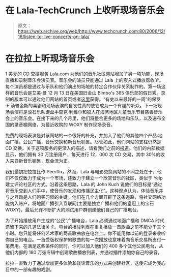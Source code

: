 # 在 Lala-TechCrunch 上收听现场音乐会

> 原文：<https://web.archive.org/web/http://www.techcrunch.com:80/2006/12/16/listen-to-live-concerts-on-lala/>

# 在拉拉上听现场音乐会

1 美元的 CD 交换服务 Lala.com 为他们的音乐社区网站增加了另一项功能，现场直播和录制音乐会演员表。音乐会的演员只能通过 Lala 上的嵌入式播放器收听。每个演员都是通过与乐队和他们演出的场地的特定合作伙伴关系制作的。第一场这样的音乐会是艾美·曼 12 月 13 日在美国旧金山 Bimbo's 365 俱乐部的假日秀。录制的版本可以通过他们网站的首页或者[这里](https://web.archive.org/web/20210928171157/http://www.lala.com/frontend/action/liveperformance)获得。“有史以来最好的一周”的保罗·F·汤普金斯的喜剧和现场表演的自发性真的使它成为一个有趣的听众。下一场现场表演将是滚石乐队键盘手查克·利维尔和狼人在海湾地区儿童音乐节目慈善音乐会上的音乐会。在接下来的几个月里，他们将整合更多的场地和乐队，以及遍布全国的录音棚网络，为最近收购的 WOXY 制作现场录音。

免费的现场表演是对该网站的一个很好的补充，并加入了他们的其他四个产品:地面广播，公民广播，音乐交换和新音乐销售。尽管如此，他们网站的支柱仍然是 CD 交换。关于这项服务的更深入的描述，请看我们之前的[报道](https://web.archive.org/web/20210928171157/http://www.beta.techcrunch.com/2006/10/10/lala-leverages-internet-radio-for-cd-swapping-sales/)。他们的内部数据显示，他们拥有 30 万注册用户，每天进行 12，000 次 CD 交易，其中 30%的收入来自新音乐销售，现金流为正。

我们最初把拉拉比作 Peerflix。然而，Lala 与电影交换网站的不同之处在于，他们不仅仅致力于成为一个市场，还致力于建立一个欣赏音乐的社区，类似于 Yelp 建立评论社区的方式。沿着这条思路，Lala 的 John Kuch 说他们的目标是“通过将音乐交到人们手中，使音乐的发现和传播民主化”。这种观点认为，体验音乐并与之互动是人们购买习惯的关键。他们在几个方面开辟了这条道路，将社交网络功能纳入账户，将地面广播引入互联网(主要是独立广播和他们的皇冠上的宝石 WOXY)，最后允许不断扩大的测试用户群创建他们自己的广播电台。

为了开始播放用户生成的“公民”广播电台，Lala 必须通过地面广播和 DMCA 时代遗留下来的几道法律关卡。电台的播放列表在重复播放一首歌曲之前不能少于三个小时。您只能将任何艺术家的两首歌曲放在电台上。你不能用你以前的登录来收听你自己的电台。一首受版权保护的歌曲的每一次播放也意味着向音乐交易所支付一笔费用。在满足这些条件的同时，你可以加入他们的 400 多个其他公民电台，从他们内部的 180 万张专辑中创建歌曲播放列表，并通过插件添加你自己的录音。

拉拉一直致力于通过增加更多体验和谈论音乐的方式来创建社区，这使它成为我心目中的一部有趣的戏剧。